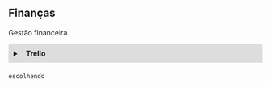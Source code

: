 ## Finanças

Gestão financeira.

<details style="margin-bottom:20px;">
<link rel="stylesheet" href="https://cdnjs.cloudflare.com/ajax/libs/font-awesome/5.15.3/css/all.min.css" integrity="sha512-iBBXm8fW90+nuLcSKlbmrPcLa0OT92xO1BIsZ+ywDWZCvqsWgccV3gFoRBv0z+8dLJgyAHIhR35VZc2oM/gI1w==" crossorigin="anonymous" referrerpolicy="no-referrer" />
<summary style="
    background-color: #ddd;
    padding: 10px;
    font-weight: bold;
    border-radius: 4px 4px 0 0;
    cursor:pointer;"
    title="Clique aqui para visualizar conteúdos do Trello"><i class="fab fa-trello" style="color: #2879d0;margin-right:10px;"></i>
    Trello
</summary>
<div style="
    background-color: #ddd;;
    border-radius: 4px;
    padding: 15px;">
    <div style="
    border: 1px solid #ddd;
    border-radius: 0 0 4px 4px;
                padding: 15px;"><a href="https://trello.com/b/mCWgLC4F/fw-entrevista-explorat%C3%B3ria-nasajon" target="_blank">FW - ENTREVISTA EXPLORATÓRIA (NASAJON)</a></div>
</div>
</details>

```markdown
escolhendo
```
